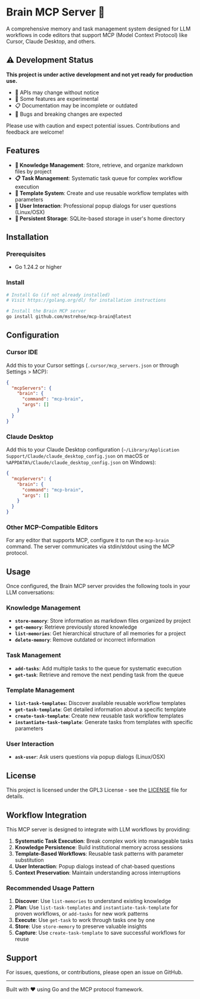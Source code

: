 # Brain MCP Server 🧠

A comprehensive memory and task management system designed for LLM workflows in code editors that support MCP (Model Context Protocol) like Cursor, Claude Desktop, and others.

## ⚠️ Development Status

**This project is under active development and not yet ready for production use.**

- 🚧 APIs may change without notice
- 🧪 Some features are experimental
- 📋 Documentation may be incomplete or outdated
- 🐛 Bugs and breaking changes are expected

Please use with caution and expect potential issues. Contributions and feedback are welcome!

## Features

- **🧠 Knowledge Management**: Store, retrieve, and organize markdown files by project
- **📋 Task Management**: Systematic task queue for complex workflow execution
- **🎯 Template System**: Create and use reusable workflow templates with parameters
- **💬 User Interaction**: Professional popup dialogs for user questions (Linux/OSX)
- **🔄 Persistent Storage**: SQLite-based storage in user's home directory

## Installation

### Prerequisites

- Go 1.24.2 or higher

### Install

```bash
# Install Go (if not already installed)
# Visit https://golang.org/dl/ for installation instructions

# Install the Brain MCP server
go install github.com/mstrehse/mcp-brain@latest
```

## Configuration

### Cursor IDE

Add this to your Cursor settings (`.cursor/mcp_servers.json` or through Settings > MCP):

```json
{
  "mcpServers": {
    "brain": {
      "command": "mcp-brain",
      "args": []
    }
  }
}
```

### Claude Desktop

Add this to your Claude Desktop configuration (`~/Library/Application Support/Claude/claude_desktop_config.json` on macOS or `%APPDATA%/Claude/claude_desktop_config.json` on Windows):

```json
{
  "mcpServers": {
    "brain": {
      "command": "mcp-brain",
      "args": []
    }
  }
}
```

### Other MCP-Compatible Editors

For any editor that supports MCP, configure it to run the `mcp-brain` command. The server communicates via stdin/stdout using the MCP protocol.

## Usage

Once configured, the Brain MCP server provides the following tools in your LLM conversations:

### Knowledge Management

- **`store-memory`**: Store information as markdown files organized by project
- **`get-memory`**: Retrieve previously stored knowledge
- **`list-memories`**: Get hierarchical structure of all memories for a project
- **`delete-memory`**: Remove outdated or incorrect information

### Task Management

- **`add-tasks`**: Add multiple tasks to the queue for systematic execution
- **`get-task`**: Retrieve and remove the next pending task from the queue

### Template Management

- **`list-task-templates`**: Discover available reusable workflow templates
- **`get-task-template`**: Get detailed information about a specific template
- **`create-task-template`**: Create new reusable task workflow templates
- **`instantiate-task-template`**: Generate tasks from templates with specific parameters

### User Interaction

- **`ask-user`**: Ask users questions via popup dialogs (Linux/OSX)

## License

This project is licensed under the GPL3 License - see the [LICENSE](LICENSE) file for details.

## Workflow Integration

This MCP server is designed to integrate with LLM workflows by providing:

1. **Systematic Task Execution**: Break complex work into manageable tasks
2. **Knowledge Persistence**: Build institutional memory across sessions
3. **Template-Based Workflows**: Reusable task patterns with parameter substitution
4. **User Interaction**: Popup dialogs instead of chat-based questions
5. **Context Preservation**: Maintain understanding across interruptions

### Recommended Usage Pattern

1. **Discover**: Use `list-memories` to understand existing knowledge
2. **Plan**: Use `list-task-templates` and `instantiate-task-template` for proven workflows, or `add-tasks` for new work patterns
3. **Execute**: Use `get-task` to work through tasks one by one
4. **Store**: Use `store-memory` to preserve valuable insights
5. **Capture**: Use `create-task-template` to save successful workflows for reuse

## Support

For issues, questions, or contributions, please open an issue on GitHub.

---

Built with ❤️ using Go and the MCP protocol framework. 